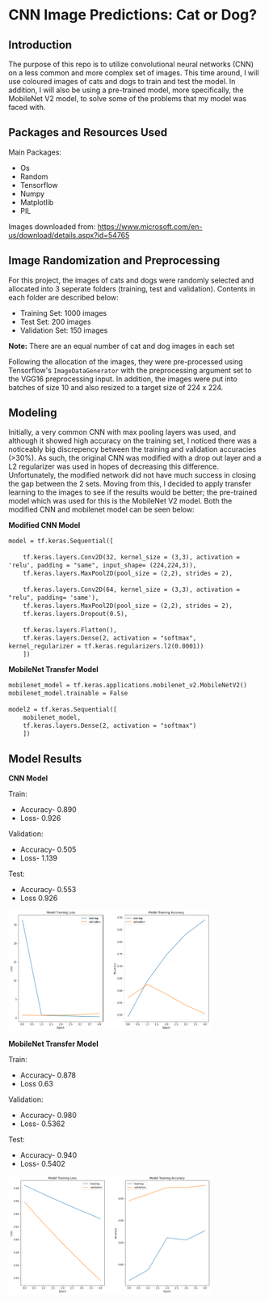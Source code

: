 # CNN Image Predictions: Cat or Dog? 

## Introduction 

The purpose of this repo is to utilize convolutional neural networks (CNN) on a less common and more complex set of images. This time around, I will use coloured images of cats and dogs to train and test the model. In addition, I will also be using a pre-trained model, more specifically, the MobileNet V2 model, to solve some of the problems that my model was faced with. 

## Packages and Resources Used 
Main Packages:
- Os
- Random
- Tensorflow
- Numpy
- Matplotlib
- PIL

Images downloaded from: https://www.microsoft.com/en-us/download/details.aspx?id=54765


## Image Randomization and Preprocessing

For this project, the images of cats and dogs were randomly selected and allocated into 3 seperate folders (training, test and validation). Contents in each folder are described below:
  - Training Set: 1000 images
  - Test Set: 200 images 
  - Validation Set: 150 images
 
**Note:** There are an equal number of cat and dog images in each set 
 
Following the allocation of the images, they were pre-processed using Tensorflow's ``ImageDataGenerator`` with the preprocessing argument set to the VGG16 preprocessing input. In addition, the images were put into batches of size 10 and also resized to a target size of 224 x 224. 

## Modeling 

Initially, a very common CNN with max pooling layers was used, and although it showed high accuracy on the training set, I noticed there was a noticeably big discrepency between the training and validation accuracies (>30%). As such, the original CNN was modified with a drop out layer and a L2 regularizer was used in hopes of decreasing this difference. Unfortunately, the modified network did not have much success in closing the gap between the 2 sets. Moving from this, I decided to apply transfer learning to the images to see if the results would be better; the pre-trained model which was used for this is the MobileNet V2 model. Both the modified CNN and mobilenet model can be seen below: 

  **Modified CNN Model**
```
model = tf.keras.Sequential([
    
    tf.keras.layers.Conv2D(32, kernel_size = (3,3), activation = 'relu', padding = "same", input_shape= (224,224,3)),
    tf.keras.layers.MaxPool2D(pool_size = (2,2), strides = 2), 
    
    tf.keras.layers.Conv2D(64, kernel_size = (3,3), activation = "relu", padding= 'same'),
    tf.keras.layers.MaxPool2D(pool_size = (2,2), strides = 2), 
    tf.keras.layers.Dropout(0.5),
    
    tf.keras.layers.Flatten(),
    tf.keras.layers.Dense(2, activation = "softmax", kernel_regularizer = tf.keras.regularizers.l2(0.0001))
    ])
```
  **MobileNet Transfer Model**
```
mobilenet_model = tf.keras.applications.mobilenet_v2.MobileNetV2()
mobilenet_model.trainable = False

model2 = tf.keras.Sequential([
    mobilenet_model,
    tf.keras.layers.Dense(2, activation = "softmax")
    ])
```
## Model Results 

**CNN Model** 

Train:
  - Accuracy- 0.890
  - Loss- 0.926 
  
Validation: 
  - Accuracy- 0.505
  - Loss- 1.139
 
Test: 
  - Accuracy- 0.553
  - Loss 0.926

<img src="imgs/cnn model.png"  width = 400/>

**MobileNet Transfer Model** 

Train: 
  - Accuracy- 0.878
  - Loss 0.63 

Validation: 
  - Accuracy- 0.980
  - Loss- 0.5362

Test: 
  - Accuracy- 0.940
  - Loss- 0.5402
  
<img src="imgs/transfer model.png"  width = 400/>

















